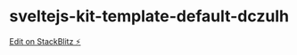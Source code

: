 # sveltejs-kit-template-default-dczulh

[Edit on StackBlitz ⚡️](https://stackblitz.com/edit/sveltejs-kit-template-default-dczulh)